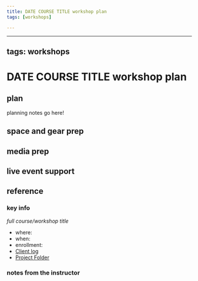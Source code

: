 ```yaml
---
title: DATE COURSE TITLE workshop plan
tags: [workshops]

---
```


---
tags: workshops
---
# DATE COURSE TITLE workshop plan

## plan
planning notes go here!
## space and gear prep
## media prep
## live event support
## reference
### key info
*full course/workshop title*
* where: 
* when: 
* enrollment: 
* [Client log]()
* [Project Folder]()

### notes from the instructor
